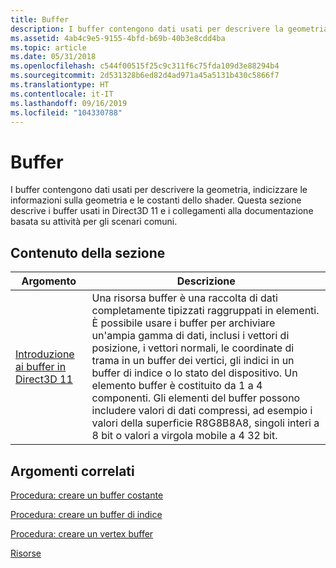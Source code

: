 ```yaml
---
title: Buffer
description: I buffer contengono dati usati per descrivere la geometria, indicizzare le informazioni sulla geometria e le costanti dello shader. Questa sezione descrive i buffer usati in Direct3D 11 e i collegamenti alla documentazione basata su attività per gli scenari comuni.
ms.assetid: 4ab4c9e5-9155-4bfd-b69b-40b3e8cdd4ba
ms.topic: article
ms.date: 05/31/2018
ms.openlocfilehash: c544f00515f25c9c311f6c75fda109d3e88294b4
ms.sourcegitcommit: 2d531328b6ed82d4ad971a45a5131b430c5866f7
ms.translationtype: HT
ms.contentlocale: it-IT
ms.lasthandoff: 09/16/2019
ms.locfileid: "104330788"
---
```

# <a name="buffers"></a>Buffer

I buffer contengono dati usati per descrivere la geometria, indicizzare le informazioni sulla geometria e le costanti dello shader. Questa sezione descrive i buffer usati in Direct3D 11 e i collegamenti alla documentazione basata su attività per gli scenari comuni.

## <a name="in-this-section"></a>Contenuto della sezione



| Argomento                                                                                                  | Descrizione                                                                                                                                                                                                                                                                                                                                                                                                                                                                  |
|--------------------------------------------------------------------------------------------------------|------------------------------------------------------------------------------------------------------------------------------------------------------------------------------------------------------------------------------------------------------------------------------------------------------------------------------------------------------------------------------------------------------------------------------------------------------------------------------|
| [Introduzione ai buffer in Direct3D 11](overviews-direct3d-11-resources-buffers-intro.md)<br/> | Una risorsa buffer è una raccolta di dati completamente tipizzati raggruppati in elementi. È possibile usare i buffer per archiviare un'ampia gamma di dati, inclusi i vettori di posizione, i vettori normali, le coordinate di trama in un buffer dei vertici, gli indici in un buffer di indice o lo stato del dispositivo. Un elemento buffer è costituito da 1 a 4 componenti. Gli elementi del buffer possono includere valori di dati compressi, ad esempio i valori della superficie R8G8B8A8, singoli interi a 8 bit o valori a virgola mobile a 4 32 bit. <br/> |



 

## <a name="related-topics"></a>Argomenti correlati

<dl> <dt>

[Procedura: creare un buffer costante](overviews-direct3d-11-resources-buffers-constant-how-to.md)
</dt> <dt>

[Procedura: creare un buffer di indice](overviews-direct3d-11-resources-buffers-index-how-to.md)
</dt> <dt>

[Procedura: creare un vertex buffer](overviews-direct3d-11-resources-buffers-vertex-how-to.md)
</dt> <dt>

[Risorse](overviews-direct3d-11-resources.md)
</dt> </dl>

 

 





